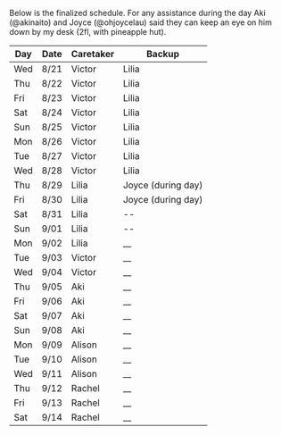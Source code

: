 Below is the finalized schedule. For any assistance during the day Aki (@akinaito) and Joyce (@ohjoycelau) said they can keep an eye on him down by my desk (2fl, with pineapple hut).

| Day | Date | Caretaker | Backup |
| --- | ---- | --------- | ------ |
| Wed | 8/21 | Victor | Lilia |
| Thu | 8/22 | Victor | Lilia |
| Fri | 8/23 | Victor | Lilia |
| Sat | 8/24 | Victor | Lilia |
| Sun | 8/25 | Victor | Lilia |
| Mon | 8/26 | Victor | Lilia |
| Tue | 8/27 | Victor | Lilia |
| Wed | 8/28 | Victor | Lilia |
| Thu | 8/29 | Lilia | Joyce (during day) |
| Fri | 8/30 | Lilia | Joyce (during day) |
| Sat | 8/31 | Lilia | -- |
| Sun | 9/01 | Lilia | -- |
| Mon | 9/02 | Lilia | __ |
| Tue | 9/03 | Victor | __ |
| Wed | 9/04 | Victor | __ |
| Thu | 9/05 | Aki | __ |
| Fri | 9/06 | Aki | __ |
| Sat | 9/07 | Aki | __ |
| Sun | 9/08 | Aki | __ |
| Mon | 9/09 | Alison | __ |
| Tue | 9/10 | Alison | __ |
| Wed | 9/11 | Alison | __ |
| Thu | 9/12 | Rachel | __ |
| Fri | 9/13 | Rachel | __ |
| Sat | 9/14 | Rachel | __ |
